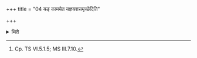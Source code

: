 +++
title = "04 यङ् कामयेत यज्ञयशसमृच्छेदिति"

+++

<details><summary>थिते</summary>

4. (The Adhvaryu) should make the (priest) about whom he (the Adhvaryu) desires that he (the priest) should reach success in sacrifices, touch (the Tānūnaptra) first; (the Adhvaryu should make (all the priests) touch (the Tānūnaptra) together if he desires that all (the priests should reach success in sacrifice.)[^1]  


[^1]: Cp. TS VI.5.1.5; MS III.7.10.  

</details>

